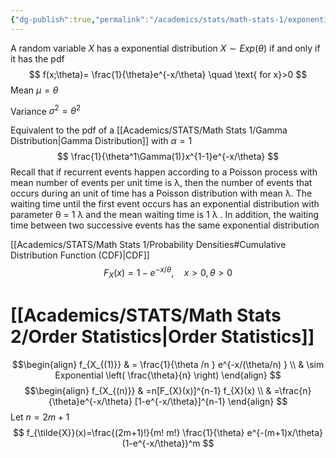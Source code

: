 ```yaml
---
{"dg-publish":true,"permalink":"/academics/stats/math-stats-1/exponential-distribution/","created":"2024-11-26T16:45:05.234-05:00","updated":"2025-07-07T18:02:31.325-04:00"}
---
```


A random variable $X$ has a exponential distribution $X\sim Exp(\theta)$ if and only if it has the pdf
$$
f(x;\theta)= \frac{1}{\theta}e^{-x/\theta} \quad \text{ for x}>0
$$
Mean $\mu=\theta$

Variance $\sigma^2=\theta^2$

Equivalent to the pdf of a [[Academics/STATS/Math Stats 1/Gamma Distribution\|Gamma Distribution]] with $\alpha=1$
$$
\frac{1}{\theta^1\Gamma(1)}x^{1-1}e^{-x/\theta}
$$
Recall that if recurrent events happen according to a Poisson process with mean number of events per unit time is λ, then the number of events that occurs during an unit of time has a Poisson distribution with mean λ. The waiting time until the first event occurs has an exponential distribution with parameter θ = 1  λ and the mean waiting time is 1 λ . In addition, the waiting time between two successive events has the same exponential distribution

[[Academics/STATS/Math Stats 1/Probability Densities#Cumulative Distribution Function (CDF)\|CDF]]
$$
F_{X}(x)=1-e^{-x/\theta},\quad x>0, \theta > 0
$$


# [[Academics/STATS/Math Stats 2/Order Statistics\|Order Statistics]]
$$\begin{align}
f_{X_{(1)}} & = \frac{1}{\theta /n } e^{-x/(\theta/n) } \\
 & \sim Exponential \left( \frac{\theta}{n} \right)
\end{align}
$$
$$\begin{align}
f_{X_{(n)}} & =n[F_{X}(x)]^{n-1} f_{X}(x) \\
 & =\frac{n}{\theta}e^{-x/\theta} [1-e^{-x/\theta}]^{n-1}
\end{align}
$$
Let $n=2m+ 1$
$$
f_{\tilde{X}}(x)=\frac{(2m+1)!}{m! m!} \frac{1}{\theta} e^{-(m+1)x/\theta} (1-e^{-x/\theta})^m
$$